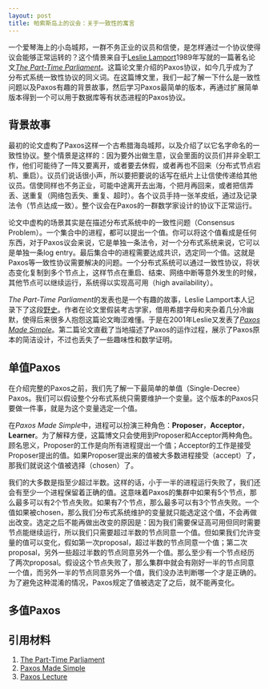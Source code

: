 ```yaml
---
layout: post
title: 帕索斯岛上的议会：关于一致性的寓言
---
```


一个爱琴海上的小岛城邦，一群不务正业的议员和信使，是怎样通过一个协议使得议会能够正常运转的？这个情景来自于[Leslie Lamport](https://en.wikipedia.org/wiki/Leslie_Lamport)1989年写就的一篇著名论文[*The Part-Time Parliament*](https://lamport.azurewebsites.net/pubs/lamport-paxos.pdf)。这篇论文里介绍的Paxos协议，如今几乎成为了分布式系统一致性协议的同义词。在这篇博文里，我们一起了解一下什么是一致性问题以及Paxos有趣的背景故事，然后学习Paxos最简单的版本，再通过扩展简单版本得到一个可以用于数据库等有状态进程的Paxos协议。


## 背景故事
最初的论文虚构了Paxos这样一个古希腊海岛城邦，以及介绍了以它名字命名的一致性协议。整个情景是这样的：因为要外出做生意，议会里面的议员们并非全职工作，他们可能待了一阵又要离开，或者要去休假，或者再也不回来（分布式节点宕机、重启）。议员们说话很小声，所以要把要说的话写在纸片上让信使传递给其他议员。信使同样也不务正业，可能中途离开去出海，个把月再回来，或者把信弄丢、送重复（网络包丢失、重复、超时）。各个议员手持一张羊皮纸，通过及记录法令（节点达成一致）。整个议会在Paxos的一群数学家设计的协议下正常运行。

论文中虚构的场景其实是在描述分布式系统中的一致性问题（Consensus Problem）。一个集合中的进程，都可以提出一个值。你可以将这个值看成是任何东西，对于Paxos议会来说，它是单独一条法令，对一个分布式系统来说，它可以是单独一条log entry。最后集合中的进程需要达成共识，选定同一个值。这就是Paxos等一致性协议需要解决的问题。一个分布式系统可以通过一致性协议，将状态变化复制到多个节点上，这样节点在重启、结束、网络中断等意外发生的时候，其他节点可以继续运行，系统得以实现高可用（high availability）。

*The Part-Time Parliament*的发表也是一个有趣的故事，Leslie Lamport本人记录下了这段[野史](http://lamport.azurewebsites.net/pubs/pubs.html#lamport-paxos)。作者在论文里假装考古学家，借用希腊字母和夹杂着几分冷幽默，使得后来很多人抱怨这篇论文晦涩难懂。于是在2001年Leslie又发表了[*Paxos Made Simple*](https://lamport.azurewebsites.net/pubs/paxos-simple.pdf)。第二篇论文直截了当地描述了Paxos的运作过程，展示了Paxos原本的简洁设计，不过也丢失了一些趣味性和数学证明。

## 单值Paxos
在介绍完整的Paxos之前，我们先了解一下最简单的单值（Single-Decree）Paxos。我们可以假设整个分布式系统只需要维护一个变量。这个版本的Paxos只要做一件事，就是为这个变量选定一个值。

在*Paxos Made Simple*中，进程可以扮演三种角色：**Proposer**，**Acceptor**，**Learner**。为了解释方便，这篇博文只会使用到Proposer和Acceptor两种角色。顾名思义，Proposer的工作是向所有进程提出一个值；Acceptor的工作是接受Proposer提出的值。如果Proposer提出来的值被大多数进程接受（accept）了，那我们就说这个值被选择（chosen）了。

我们的大多数是指至少超过半数。这样的话，小于一半的进程运行失败了，我们还会有至少一个进程保留着正确的值。这意味着Paxos的集群中如果有5个节点，那么最多可以有2个节点失败。如果有7个节点，那么最多可以有3个节点失败。一个值如果被chosen，那么我们分布式系统维护的变量就只能选定这个值，不会再做出改变。选定之后不能再做出改变的原因是：因为我们需要保证高可用但同时需要节点能继续运行，所以我们只需要超过半数的节点同意一个值。但如果我们允许变量的值可以变化，假如第一次proposal，超过半数的节点同意一个值；第二次proposal，另外一些超过半数的节点同意另外一个值。那么至少有一个节点经历了两次proposal。假设这个节点失败了，那么集群中就会有刚好一半的节点同意一个值，而另外一半的节点同意另外一个值，我们没办法判断哪一个才是正确的。为了避免这种混淆的情况，Paxos规定了值被选定了之后，就不能再变化。





## 多值Paxos

## 引用材料
1. [The Part-Time Parliament](https://lamport.azurewebsites.net/pubs/lamport-paxos.pdf)
2. [Paxos Made Simple](https://lamport.azurewebsites.net/pubs/paxos-simple.pdf)
3. [Paxos Lecture](https://youtu.be/JEpsBg0AO6o)


